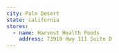```yaml
---
city: Palm Desert
state: california
stores:
  - name: Harvest Health Foods
    address: 73910 Hwy 111 Suite D
---
```

